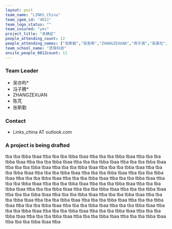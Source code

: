 ```yaml
---
layout: post
team_name: "LINKS_China"
team_igem_id: "4011"
team_logo_status: ""
team_insured: "yes"
project_title: "未确定"
people_attending_count: 12
people_attending_names: ["张斯勤","吴若希","ZHANGZEXUAN","周子湘","吴美伦","江雨泽","赵尹涵","陈芃","王博祥","周莎","余俊","王天翔"]
team_school_name: "灵珠科技"
onsite_people_0812count: 11
---
```



### Team Leader
* 吴亦昀*
* 冯子腾*
* ZHANGZEXUAN
* 陈芃
* 张斯勤

### Contact
* Links_china AT outlook.com

### A project is being drafted

tba tba tbba tbaa ttba tba tba tbba tbaa ttba tba tba tbba tbaa ttba tba tba tbba tbaa ttba tba tba tbba tbaa ttba tba tba tbba tbaa ttba tba tba tbba tbaa ttba tba tba tbba tbaa ttba tba tba tbba tbaa ttba tba tba tbba tbaa ttba tba tba tbba tbaa ttba tba tba tbba tbaa ttba tba tba tbba tbaa ttba tba tba tbba tbaa ttba tba tba tbba tbaa ttba tba tba tbba tbaa ttba tba tba tbba tbaa ttba tba tba tbba tbaa ttba tba tba tbba tbaa ttba tba tba tbba tbaa ttba tba tba tbba tbaa ttba tba tba tbba tbaa ttba tba tba tbba tbaa ttba tba tba tbba tbaa ttba tba tba tbba tbaa ttba tba tba tbba tbaa ttba tba tba tbba tbaa ttba tba tba tbba tbaa ttba tba tba tbba tbaa ttba tba tba tbba tbaa ttba tba tba tbba tbaa ttba tba tba tbba tbaa ttba tba tba tbba tbaa ttba tba tba tbba tbaa ttba tba tba tbba tbaa ttba tba tba tbba tbaa ttba tba tba tbba tbaa ttba tba tba tbba tbaa ttba tba tba tbba tbaa ttba tba tba tbba tbaa ttba tba tba tbba tbaa ttba tba tba tbba tbaa ttba 
